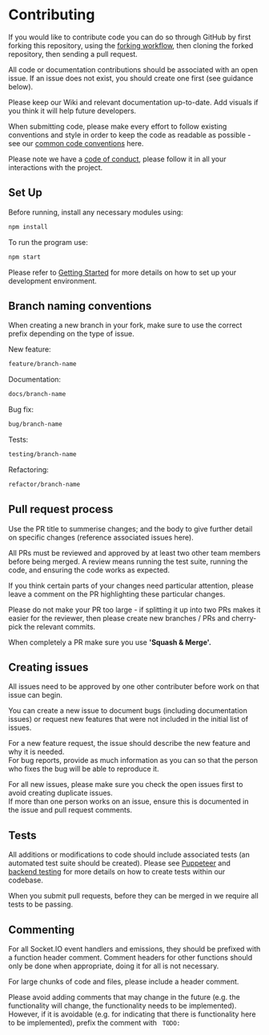 # Contributing

If you would like to contribute code you can do so through GitHub by first forking this repository, using the [forking workflow](https://www.atlassian.com/git/tutorials/comparing-workflows/forking-workflow), then cloning the forked repository, then sending a pull request.

All code or documentation contributions should be associated with an open issue. If an issue does not exist, you should create one first (see guidance below).  

Please keep our Wiki and relevant documentation up-to-date. Add visuals if you think it will help future developers.
 
When submitting code, please make every effort to follow existing conventions and style in order to keep the code as readable as possible -  see our [common code conventions](https://github.com/Mafia-Hands/Mafia/wiki/Common-Code-Conventions) here.

Please note we have a [code of conduct](https://github.com/Mafia-Hands/Mafia/wiki/Code-of-Conduct), please follow it in all your interactions with the project.

## Set Up

Before running, install any necessary modules using:

```bash
npm install
```

To run the program use:

```bash
npm start
```

Please refer to [Getting Started](https://github.com/Mafia-Hands/Mafia/wiki/Getting-Started) for more details on how to set up your development environment.

## Branch naming conventions

When creating a new branch in your fork, make sure to use the correct prefix depending on the type of issue.

New feature:

```bash
feature/branch-name
```

Documentation:

```bash
docs/branch-name
```

Bug fix:

```bash
bug/branch-name
```

Tests:

```bash
testing/branch-name
```

Refactoring:

```bash
refactor/branch-name
```

## Pull request process

Use the PR title to summerise changes; and the body to give further detail on specific changes (reference associated issues here).

All PRs must be reviewed and approved by at least two other team members before being merged. A review means running the test suite, running the code, and ensuring the code works as expected.

If you think certain parts of your changes need particular attention, please leave a comment on the PR highlighting these particular changes.

Please do not make your PR too large - if splitting it up into two PRs makes it easier for the reviewer, then please create new branches / PRs and cherry-pick the relevant commits.

When completely a PR make sure you use **'Squash & Merge'.**

## Creating issues

All issues need to be approved by one other contributer before work on that issue can begin.

You can create a new issue to document bugs (including documentation issues) or request new features that were not included in the initial list of issues. 

For a new feature request, the issue should describe the new feature and why it is needed.  
For bug reports, provide as much information as you can so that the person who fixes the bug will be able to reproduce it.  

For all new issues, please make sure you check the open issues first to avoid creating duplicate issues.  
If more than one person works on an issue, ensure this is documented in the issue and pull request comments.

## Tests
All  additions or modifications to code should include associated tests (an automated test suite should be created).
Please see [Puppeteer](https://github.com/Mafia-Hands/Mafia/wiki/Frontend-Tech) and [backend testing](https://github.com/Mafia-Hands/Mafia/wiki/Backend-Testing-Infrastructure) for more details on how to create tests within our codebase.

When you submit pull requests, before they can be merged in we require all tests to be passing.

## Commenting
For all Socket.IO event handlers and emissions, they should be prefixed with a function header comment.
Comment headers for other functions should only be done when appropriate, doing it for all is not necessary.

For large chunks of code and files, please include a header comment.

Please avoid adding comments that may change in the future (e.g. the functionality will change, the functionality needs to be implemented). However, if it is avoidable (e.g. for indicating that there is functionality here to be implemented), prefix the comment with ` TODO:`
